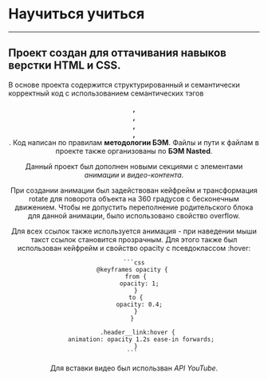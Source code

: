 # Научиться учиться
------------------------------------------------------------
## Проект создан для оттачивания навыков верстки HTML и CSS.
 
 В основе проекта содержится структурированный и семантически корректный код с использованием семантических тэгов **<header>, <main>, <section>, <footer>, <nav>**. Код написан по правилам **методологии БЭМ**. Файлы и пути к файлам в проекте также организованы по **БЭМ Nasted**.
 
Данный проект был дополнен новыми секциями с элементами *анимации* и *видео-контента*. 
 
При создании анимации был задействован кейфрейм и трансформация rotate для поворота объекта на 360 градусов с бесконечным движением. Чтобы не допустить переполнение родительского блока для данной анимации, было использовано свойство overflow. 
 
Для всех ссылок также используется анимация - при наведении мыши такст ссылок становится прозрачным. Для этого также был использован кейфрейм и свойство opacity c псевдоклассом :hover: 

    ```css
    @keyframes opacity { 
      from { 
        opacity: 1; 
      } 
      to { 
        opacity: 0.4; 
      } 
    } 

      .header__link:hover {
        animation: opacity 1.2s ease-in forwards;
      } 
    ``` 
    
Для вставки видео был использван *API YouTube*.






  
